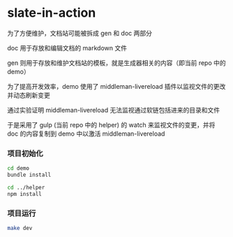 slate-in-action
========

为了方便维护，文档站可能被拆成 gen 和 doc 两部分

doc 用于存放和编辑文档的 markdown 文件

gen 则用于存放和维护文档站的模板，就是生成器相关的内容（即当前 repo 中的 demo）

为了提高开发效率，demo 使用了 middleman-livereload 插件以监视文件的更改并动态刷新变更

通过实验证明 middleman-livereload 无法监视通过软链包括进来的目录和文件

于是采用了 gulp (当前 repo 中的 helper) 的 watch 来监视文件的变更，并将 doc 的内容复制到 demo 中以激活 middleman-livereload

### 项目初始化

```bash
cd demo
bundle install

cd ../helper
npm install
```

### 项目运行

```bash
make dev
```

